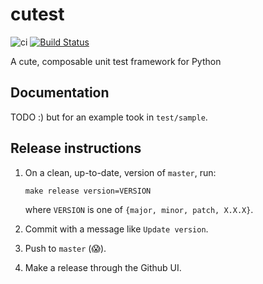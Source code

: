 # cutest

![ci](https://github.com/jessebrennan/cutest/workflows/ci/badge.svg)
[![Build Status](https://travis-ci.com/jessebrennan/cutest.svg?branch=master)](https://travis-ci.com/jessebrennan/cutest)

A cute, composable unit test framework for Python

## Documentation

TODO :) but for an example took in `test/sample`.

## Release instructions

1. On a clean, up-to-date, version of `master`, run:
   ```
   make release version=VERSION
   ```
   where `VERSION` is one of `{major, minor, patch, X.X.X}`.

2. Commit with a message like `Update version`.

3. Push to `master` (😱).

4. Make a release through the Github UI.
